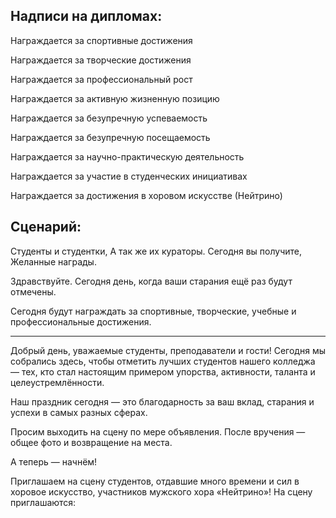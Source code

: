 
## Надписи на дипломах:

Награждается за спортивные достижения

Награждается за творческие достижения

Награждается за профессиональный рост

Награждается за активную жизненную позицию

Награждается за безупречную успеваемость

Награждается за безупречную посещаемость

Награждается за научно-практическую деятельность

Награждается за участие в студенческих инициативах

Награждается за достижения в хоровом искусстве (Нейтрино)




## Сценарий:

Студенты и студентки,
А так же их кураторы. 
Сегодня вы получите,
Желанные награды. 

Здравствуйте. Сегодня день, когда ваши старания ещё раз будут отмечены. 

Сегодня будут награждать за спортивные, творческие, учебные и профессиональные достижения.








----


Добрый день, уважаемые студенты, преподаватели и гости! Сегодня мы собрались здесь, чтобы отметить лучших студентов нашего колледжа — тех, кто стал настоящим примером упорства, активности, таланта и целеустремлённости.

Наш праздник сегодня — это благодарность за ваш вклад, старания и успехи в самых разных сферах.

Просим выходить на сцену по мере объявления. После вручения — общее фото и возвращение на места.

А теперь — начнём!


Приглашаем на сцену студентов, отдавшие много времени и сил в хоровое искусство, участников мужского хора «Нейтрино»!
На сцену приглашаются:
